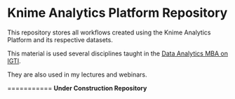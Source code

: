 # Knime Analytics Platform Repository

This repository stores all workflows created using the Knime Analytics Platform and its respective datasets.

This material is used several disciplines taught in the [Data Analytics MBA on IGTI](https://www.igti.com.br/cursos/mba-em-data-analytics/).

They are also used in my lectures and webinars.

===========
**Under Construction Repository**
